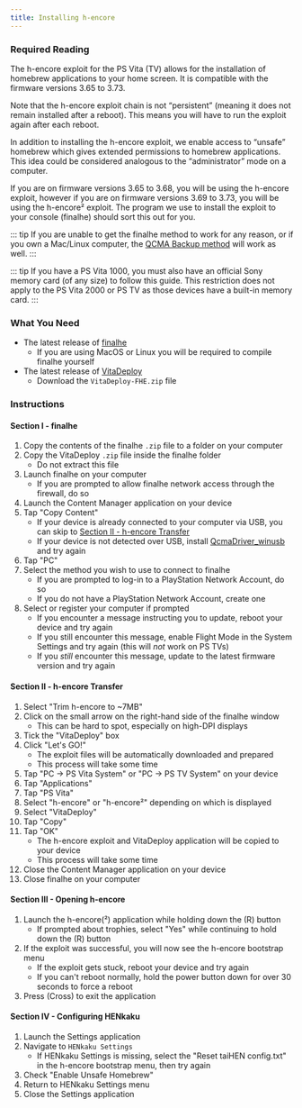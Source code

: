 ```yaml
---
title: Installing h-encore
---
```


### Required Reading

The h-encore exploit for the PS Vita (TV) allows for the installation of homebrew applications to your home screen. It is compatible with the firmware versions 3.65 to 3.73.

Note that the h-encore exploit chain is not “persistent” (meaning it does not remain installed after a reboot). This means you will have to run the exploit again after each reboot.

In addition to installing the h-encore exploit, we enable access to “unsafe” homebrew which gives extended permissions to homebrew applications. This idea could be considered analogous to the “administrator” mode on a computer.

If you are on firmware versions 3.65 to 3.68, you will be using the h-encore exploit, however if you are on firmware versions 3.69 to 3.73, you will be using the h-encore² exploit. The program we use to install the exploit to your console (finalhe) should sort this out for you.

::: tip
If you are unable to get the finalhe method to work for any reason, or if you own a Mac/Linux computer, the [QCMA Backup method](installing-h-encore-(qcma).md) will work as well.
:::

::: tip
If you have a PS Vita 1000, you must also have an official Sony memory card (of any size) to follow this guide. This restriction does not apply to the PS Vita 2000 or PS TV as those devices have a built-in memory card.
:::

### What You Need

* The latest release of [finalhe](https://github.com/soarqin/finalhe/releases/latest)
  - If you are using MacOS or Linux you will be required to compile finalhe yourself
* The latest release of [VitaDeploy](https://github.com/SKGleba/VitaDeploy/releases/latest)
  - Download the `VitaDeploy-FHE.zip` file

### Instructions

#### Section I - finalhe

1. Copy the contents of the finalhe `.zip` file to a folder on your computer
1. Copy the VitaDeploy `.zip` file inside the finalhe folder
    + Do not extract this file
1. Launch finalhe on your computer
    + If you are prompted to allow finalhe network access through the firewall, do so
1. Launch the Content Manager application on your device
1. Tap "Copy Content"
    + If your device is already connected to your computer via USB, you can skip to [Section II - h-encore Transfer](#section-ii-h-encore-transfer)
    + If your device is not detected over USB, install [QcmaDriver_winusb](https://github.com/soarqin/finalhe/releases/download/v1.91/QcmaDriver_winusb.exe) and try again
1. Tap "PC"
1. Select the method you wish to use to connect to finalhe
    + If you are prompted to log-in to a PlayStation Network Account, do so
    + If you do not have a PlayStation Network Account, create one
1. Select or register your computer if prompted
    + If you encounter a message instructing you to update, reboot your device and try again
    + If you still encounter this message, enable Flight Mode in the System Settings and try again (this will *not* work on PS TVs)
    + If you *still* encounter this message, update to the latest firmware version and try again

#### Section II - h-encore Transfer

1. Select "Trim h-encore to ~7MB"
1. Click on the small arrow on the right-hand side of the finalhe window
    + This can be hard to spot, especially on high-DPI displays
1. Tick the "VitaDeploy" box
1. Click "Let's GO!"
    + The exploit files will be automatically downloaded and prepared
    + This process will take some time
1. Tap "PC -> PS Vita System" or "PC -> PS TV System" on your device
1. Tap "Applications"
1. Tap "PS Vita"
1. Select "h-encore" or "h-encore²" depending on which is displayed
1. Select "VitaDeploy"
1. Tap "Copy"
1. Tap "OK"
    + The h-encore exploit and VitaDeploy application will be copied to your device
    + This process will take some time
1. Close the Content Manager application on your device
1. Close finalhe on your computer

#### Section III - Opening h-encore

1. Launch the h-encore(²) application while holding down the (R) button
    + If prompted about trophies, select "Yes" while continuing to hold down the (R) button
1. If the exploit was successful, you will now see the h-encore bootstrap menu
    + If the exploit gets stuck, reboot your device and try again
    + If you can't reboot normally, hold the power button down for over 30 seconds to force a reboot
1. Press (Cross) to exit the application

#### Section IV - Configuring HENkaku

1. Launch the Settings application
1. Navigate to `HENkaku Settings`
    + If HENkaku Settings is missing, select the "Reset taiHEN config.txt" in the h-encore bootstrap menu, then try again
1. Check "Enable Unsafe Homebrew"
1. Return to HENkaku Settings menu
1. Close the Settings application
